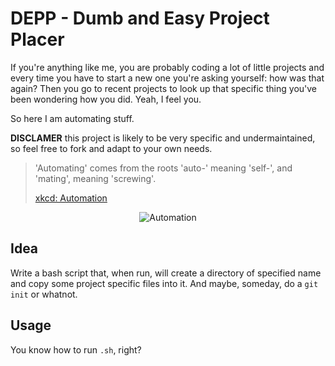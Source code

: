 # DEPP - Dumb and Easy Project Placer

If you're anything like me, you are probably coding a lot of little projects and every time you have to start a new one you're asking yourself: how was that again? Then you go to recent projects to look up that specific thing you've been wondering how you did. Yeah, I feel you.

So here I am automating stuff.

**DISCLAMER** this project is likely to be very specific and undermaintained, so feel free to fork and adapt to your own needs.

> 'Automating' comes from the roots 'auto-' meaning 'self-', and 'mating', meaning 'screwing'.
>
> [xkcd: Automation](https://xkcd.com/1319/)

<p align="center">
  <img src="https://imgs.xkcd.com/comics/automation.png" title="'Automating' comes from the roots 'auto-' meaning 'self-', and 'mating', meaning 'screwing'." alt="Automation" srcset="//imgs.xkcd.com/comics/automation_2x.png 2x" style="image-orientation:none">
</p>

## Idea

Write a bash script that, when run, will create a directory of specified name and copy some project specific files into it. And maybe, someday, do a `git init` or whatnot.

## Usage

You know how to run `.sh`, right?
